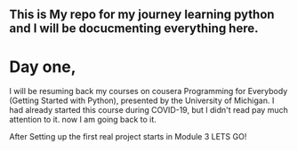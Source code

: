 ## This is My repo for my journey learning python and I will be docucmenting everything here.

# Day one, 
I will be resuming back my courses on cousera Programming for Everybody (Getting Started with Python), presented by the University of Michigan. I had already started this course during COVID-19, but I didn't read pay much attention to it. now I am going back to it.

After Setting up the first real project starts in Module 3 LETS GO!